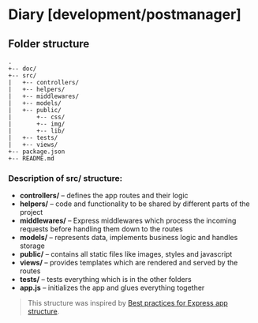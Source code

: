 # Diary [development/postmanager]

## Folder structure
```
.
+-- doc/
+-- src/
|   +-- controllers/
|   +-- helpers/
|   +-- middlewares/
|   +-- models/
|   +-- public/
|       +-- css/
|       +-- img/
|       +-- lib/   
|   +-- tests/
|   +-- views/
+-- package.json
+-- README.md
```

### Description of src/ structure:
* **controllers/** – defines the app routes and their logic
* **helpers/** – code and functionality to be shared by different parts of the project
* **middlewares/** – Express middlewares which process the incoming requests before handling them down to the routes
* **models/** – represents data, implements business logic and handles storage
* **public/** – contains all static files like images, styles and javascript
* **views/** – provides templates which are rendered and served by the routes
* **tests/** – tests everything which is in the other folders
* **app.js** – initializes the app and glues everything together

> This structure was inspired by [Best practices for Express app structure](https://www.terlici.com/2014/08/25/best-practices-express-structure.html).
